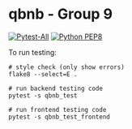 # qbnb - Group 9

[![Pytest-All](https://github.com/crongobongo/ideal-spork/actions/workflows/pytest.yml/badge.svg)](https://github.com/crongobongo/ideal-spork/actions/workflows/pytest.yml)
[![Python PEP8](https://github.com/crongobongo/ideal-spork/actions/workflows/style_check.yml/badge.svg)](https://github.com/crongobongo/ideal-spork/actions/workflows/style_check.yml)


To run testing:

```
# style check (only show errors)
flake8 --select=E .  

# run backend testing code 
pytest -s qbnb_test

# run frontend testing code 
pytest -s qbnb_test_frontend

```